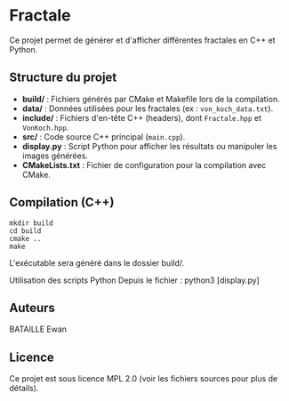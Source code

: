 # Fractale

Ce projet permet de générer et d'afficher différentes fractales en C++ et Python.

## Structure du projet

- **build/** : Fichiers générés par CMake et Makefile lors de la compilation.
- **data/** : Données utilisées pour les fractales (ex : `von_koch_data.txt`).
- **include/** : Fichiers d'en-tête C++ (headers), dont `Fractale.hpp` et `VonKoch.hpp`.
- **src/** : Code source C++ principal (`main.cpp`).
- **display.py** : Script Python pour afficher les résultats ou manipuler les images générées.
- **CMakeLists.txt** : Fichier de configuration pour la compilation avec CMake.

## Compilation (C++)
```
mkdir build
cd build
cmake ..
make
```
L'exécutable sera généré dans le dossier build/.

Utilisation des scripts Python
Depuis le fichier :
python3 [display.py]

## Auteurs
BATAILLE Ewan

## Licence
Ce projet est sous licence MPL 2.0 (voir les fichiers sources pour plus de détails).